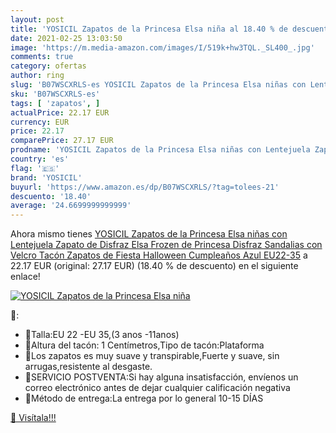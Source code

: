 ```yaml
---
layout: post
title: 'YOSICIL Zapatos de la Princesa Elsa niña al 18.40 % de descuento'
date: 2021-02-25 13:03:50
image: 'https://m.media-amazon.com/images/I/519k+hw3TQL._SL400_.jpg'
comments: true
category: ofertas
author: ring
slug: 'B07WSCXRLS-es YOSICIL Zapatos de la Princesa Elsa niñas con Lentejuela...'
sku: 'B07WSCXRLS-es'
tags: [ 'zapatos', ]
actualPrice: 22.17 EUR
currency: EUR
price: 22.17
comparePrice: 27.17 EUR
prodname: 'YOSICIL Zapatos de la Princesa Elsa niñas con Lentejuela Zapato de Disfraz Elsa Frozen de Princesa Disfraz Sandalias con Velcro Tacón Zapatos de Fiesta Halloween Cumpleaños Azul EU22-35'
country: 'es'
flag: '🇪🇸'
brand: 'YOSICIL'
buyurl: 'https://www.amazon.es/dp/B07WSCXRLS/?tag=tolees-21'
descuento: '18.40'
average: '24.6699999999999'
---
```


Ahora mismo tienes [YOSICIL Zapatos de la Princesa Elsa niñas con Lentejuela Zapato de Disfraz Elsa Frozen de Princesa Disfraz Sandalias con Velcro Tacón Zapatos de Fiesta Halloween Cumpleaños Azul EU22-35](https://www.amazon.es/dp/B07WSCXRLS/?tag=tolees-21) a 22.17 EUR (original: 27.17 EUR) (18.40 %  de descuento) en el siguiente enlace!

[![YOSICIL Zapatos de la Princesa Elsa niña](https://m.media-amazon.com/images/I/519k+hw3TQL._SL400_.jpg)](https://www.amazon.es/dp/B07WSCXRLS/?tag=tolees-21)

🔎:

- 👠Talla:EU 22 -EU 35,(3 anos -11anos)
- 👠Altura del tacón: 1 Centímetros,Tipo de tacón:Plataforma
- 👠Los zapatos es muy suave y transpirable,Fuerte y suave, sin arrugas,resistente al desgaste.
- 👠SERVICIO POSTVENTA:Si hay alguna insatisfacción, envíenos un correo electrónico antes de dejar cualquier calificación negativa
- 👠Método de entrega:La entrega por lo general 10-15 DÍAS

[🛒 Visítala!!!](https://www.amazon.es/dp/B07WSCXRLS/?tag=tolees-21)
